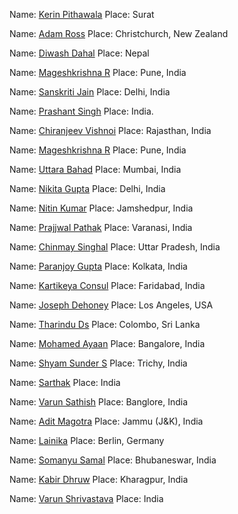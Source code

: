 
Name: [Kerin Pithawala](https://github.com/KerinPithawala)
Place: Surat

Name: [Adam Ross](https://github.com/R055A)
Place: Christchurch, New Zealand

Name: [Diwash Dahal](https://github.com/diwash007)
Place: Nepal

Name: [Mageshkrishna R](https://github.com/silicolicious)
Place: Pune, India

Name:  [Sanskriti Jain](https://github.com/sans2001)
Place: Delhi, India

Name: [Prashant Singh](https://github.com/EitoZX/)
Place: India.

Name: [Chiranjeev Vishnoi](https://github.com/Chiranjeev-droid)
Place: Rajasthan, India

Name: [Mageshkrishna R](https://github.com/silicolicious)
Place: Pune, India

Name: [Uttara Bahad](https://github.com/uttarabahad)
Place: Mumbai, India

Name: [Nikita Gupta](https://github.com/NikitaGupta16)
Place: Delhi, India

Name: [Nitin Kumar](https://github.com/nitinkumar30)
Place: Jamshedpur, India

Name: [Prajjwal Pathak](https://github.com/pyguru123)
Place: Varanasi, India

Name: [Chinmay Singhal](https://github.com/SinghalChinmay)
Place: Uttar Pradesh, India

Name: [Paranjoy Gupta](https://github.com/ParanjoyG)
Place: Kolkata, India

Name: [Kartikeya Consul](https://github.com/Karssido)
Place: Faridabad, India

Name: [Joseph Dehoney](https://github.com/jodahoney)
Place: Los Angeles, USA

Name: [Tharindu Ds](https://github.com/mr-desilva)
Place: Colombo, Sri Lanka

Name: [Mohamed Ayaan](https://github.com/Mohamed-Ayaan358)
Place: Bangalore, India

Name: [Shyam Sunder S](https://github.com/ShyamSunder149)
Place: Trichy, India

Name: [Sarthak](https://github.com/kahtras665)
Place: India

Name: [Varun Sathish](https://github.com/varun0308)
Place: Banglore, India

Name: [Adit Magotra](https://github.com/AlphaLaser)
Place: Jammu (J&K), India

Name: [Lainika](https://github.com/Lainika)
Place: Berlin, Germany

Name: [Somanyu Samal](https://github.com/Somanyu)
Place: Bhubaneswar, India

Name: [Kabir Dhruw](https://github.com/Kiinitix)
Place: Kharagpur, India

Name: [Varun Shrivastava](https://github.com/Varun270)
Place: India

